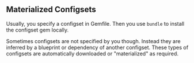 ## Materialized Configsets

Usually, you specify a configset in Gemfile. Then you use `bundle` to install the configset gem locally.

Sometimes configsets are not specified by you though. Instead they are inferred by a blueprint or dependency of another configset.  These types of configsets are automatically downloaded or "materialized" as required.